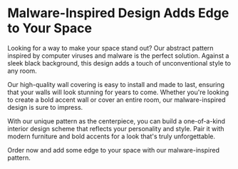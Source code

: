 <!--font:Poppins-->

# Malware-Inspired Design Adds Edge to Your Space

Looking for a way to make your space stand out? Our abstract pattern inspired by computer viruses and malware is the perfect solution. Against a sleek black background, this design adds a touch of unconventional style to any room.

Our high-quality wall covering is easy to install and made to last, ensuring that your walls will look stunning for years to come. Whether you're looking to create a bold accent wall or cover an entire room, our malware-inspired design is sure to impress.

With our unique pattern as the centerpiece, you can build a one-of-a-kind interior design scheme that reflects your personality and style. Pair it with modern furniture and bold accents for a look that's truly unforgettable.

Order now and add some edge to your space with our malware-inspired pattern.

<!--

Write me markdown content of website with wallpaper:

"A wallpaper with a repeating pattern of abstract shapes inspired by computer viruses and malware, set against a black background."

The header of the page should not be copy of the text but rather a real content of the website which is using this wallpaper.


---


# Malware-Inspired Wallpaper

Make a statement with our unique wallpaper featuring a repeating pattern of abstract shapes inspired by computer viruses and malware. Against a sleek black background, this wallpaper is perfect for adding a touch of edginess to any room.

Our high-quality wallpaper is easy to install and made to last, ensuring that your walls will look stunning for years to come. Whether you're looking to add a bold accent wall or cover an entire room, our malware-inspired wallpaper is sure to impress.

Order now and add a touch of unconventional style to your space!


---


Heading should not include word "wallpaper". The website should not be about the wallpaper itself, wallpaper is just a related background, rewrite whole content.


---


# Malware-Inspired Interior Design

Looking for a way to add some edge and personality to your space? Our unique pattern of abstract shapes inspired by computer viruses and malware is the perfect solution. Against a sleek black background, this design adds a touch of unconventional style to any room.

Our high-quality wall covering is easy to install and made to last, ensuring that your walls will look stunning for years to come. Whether you're looking to create a bold accent wall or cover an entire room, our malware-inspired design is sure to impress.

With our wallpaper as the centerpiece, you can build a one-of-a-kind interior design scheme that reflects your personality and style. Pair it with modern furniture and bold accents for a look that's truly unforgettable.

Order now and take your interior design to the next level with our malware-inspired pattern.


---


Heading is too long, rewrite whole content.


---


# Unconventional Style for Your Space

Looking to add some personality and edge to your space? Our abstract pattern inspired by computer viruses and malware is the perfect solution. Against a sleek black background, this design adds a touch of unconventional style to any room.

Our high-quality wall covering is easy to install and made to last, ensuring that your walls will look stunning for years to come. Whether you're looking to create a bold accent wall or cover an entire room, our malware-inspired design is sure to impress.

With our unique pattern as the centerpiece, you can build a one-of-a-kind interior design scheme that reflects your personality and style. Pair it with modern furniture and bold accents for a look that's truly unforgettable.

Order now and elevate your space with our malware-inspired pattern.


---


Heading is too long, rewrite whole content.


---


# Add Edge to Your Space with Malware-Inspired Design

Looking for a way to make your space stand out? Our abstract pattern inspired by computer viruses and malware is the perfect solution. Against a sleek black background, this design adds a touch of unconventional style to any room.

Our high-quality wall covering is easy to install and made to last, ensuring that your walls will look stunning for years to come. Whether you're looking to create a bold accent wall or cover an entire room, our malware-inspired design is sure to impress.

With our unique pattern as the centerpiece, you can build a one-of-a-kind interior design scheme that reflects your personality and style. Pair it with modern furniture and bold accents for a look that's truly unforgettable.

Order now and add some edge to your space with our malware-inspired pattern.


---


Write me a Google font which is best fitting for the website.

Pick from the list:
- Montserrat
- Exo 2
- Dancing Script
- Poppins
- Open Sans
- Barlow Condensed
- Lato
- Lobster
- Raleway
- IBM Plex Sans
- Inter
- Playfair Display
- Futura
- Orbitron
- Great Vibes
- Alegreya
- Roboto


Write just the font name nothing else.


---


Poppins

-->
